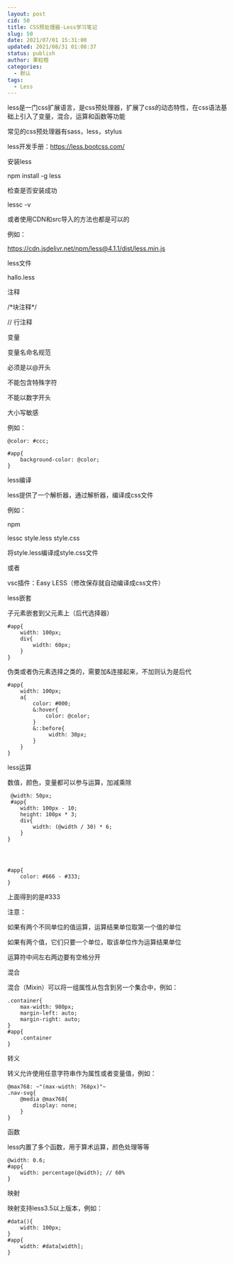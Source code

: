 ```yaml
---
layout: post
cid: 50
title: CSS预处理器-Less学习笔记
slug: 50
date: 2021/07/01 15:31:00
updated: 2021/08/31 01:08:37
status: publish
author: 果粒橙
categories: 
  - 默认
tags: 
  - Less
---
```



less是一门css扩展语言，是css预处理器，扩展了css的动态特性，在css语法基础上引入了变量，混合，运算和函数等功能

常见的css预处理器有sass，less，stylus

less开发手册：https://less.bootcss.com/



安装less

npm install -g less


检查是否安装成功

lessc -v

或者使用CDN和src导入的方法也都是可以的

例如：

https://cdn.jsdelivr.net/npm/less@4.1.1/dist/less.min.js


less文件

hallo.less



注释

/\*块注释\*/

// 行注释

变量



变量名命名规范

必须是以@开头

不能包含特殊字符

不能以数字开头

大小写敏感

例如：

    @color: #ccc;

    #app{
        background-color: @color;
    }




less编译

less提供了一个解析器，通过解析器，编译成css文件

例如：

npm

lessc style.less style.css

将style.less编译成style.css文件

或者

vsc插件：Easy LESS（修改保存就自动编译成css文件）


less嵌套


子元素嵌套到父元素上（后代选择器）

    #app{
        width: 100px;
        div{
            width: 60px;
        }
    }


伪类或者伪元素选择之类的，需要加&连接起来，不加则认为是后代

    #app{
        width: 100px;
        a{
            color: #000;
            &:hover{
                color: @color;
            }
            &::before{
                 width: 30px;
            }
        }   
    }


less运算

数值，颜色，变量都可以参与运算，加减乘除


     @width: 50px;
     #app{
        width: 100px - 10;
        height: 100px * 3;
        div{
            width: (@width / 30) * 6;
        }
    }




    #app{
        color: #666 - #333;
    }

上面得到的是#333

注意：

如果有两个不同单位的值运算，运算结果单位取第一个值的单位

如果有两个值，它们只要一个单位，取该单位作为运算结果单位

运算符中间左右两边要有空格分开


混合

混合（Mixin）可以将一组属性从包含到另一个集合中，例如：

    .container{
        max-width: 980px;
        margin-left: auto;
        margin-right: auto;
    }
    #app{
        .container
    }


转义

转义允许使用任意字符串作为属性或者变量值，例如：



    @max768: ~"(max-width: 768px)"~
    .nav-svg{
        @media @max768{
            display: none;
        }
    }



函数

less内置了多个函数，用于算术运算，颜色处理等等


    @width: 0.6;
    #app{
        width: percentage(@width); // 60%
    }



映射

映射支持less3.5以上版本，例如：

    #data(){
        width: 100px;
    }
    #app{
        width: #data[width];
    }






